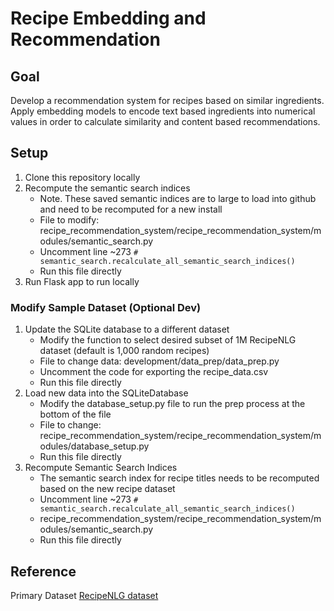 # Recipe Embedding and Recommendation

## Goal

Develop a recommendation system for recipes based on similar ingredients. Apply embedding models to encode text  based ingredients into numerical values in order to calculate similarity and content based recommendations.

## Setup

1. Clone this repository locally
1. Recompute the semantic search indices
    * Note. These saved semantic indices are to large to load into github and need to be recomputed for a new install
    * File to modify: recipe_recommendation_system/recipe_recommendation_system/modules/semantic_search.py
    * Uncomment line ~273 `# semantic_search.recalculate_all_semantic_search_indices()`
    * Run this file directly
1. Run Flask app to run locally

### Modify Sample Dataset (Optional Dev)

1. Update the SQLite database to a different dataset
    * Modify the function to select desired subset of 1M RecipeNLG dataset (default is 1,000 random recipes)
    * File to change data: development/data_prep/data_prep.py
    * Uncomment the code for exporting the recipe_data.csv
    * Run this file directly
1. Load new data into the SQLiteDatabase
    * Modify the database_setup.py file to run the prep process at the bottom of the file
    * File to change: recipe_recommendation_system/recipe_recommendation_system/modules/database_setup.py
    * Run this file directly
1. Recompute Semantic Search Indices
    * The semantic search index for recipe titles needs to be recomputed based on the new recipe dataset
    * Uncomment line ~273 `# semantic_search.recalculate_all_semantic_search_indices()`
    * recipe_recommendation_system/recipe_recommendation_system/modules/semantic_search.py
    * Run this file directly

## Reference

Primary Dataset [RecipeNLG dataset](https://recipenlg.cs.put.poznan.pl/dataset)
